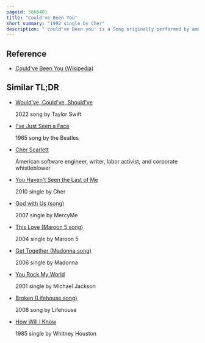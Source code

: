 ```yaml
---
pageid: 5668401
title: "Could've Been You"
short_summary: "1992 single by Cher"
description: "'could've Been you' is a Song originally performed by american Rock Singer Bob Halligan and later popularized by american Singer-Actress Cher. The Song was written by Halligan and arnie Roman for Halligan's Album Window in the Wall in 1991. The cover Version of Cher was produced by Peter Asher and released in early 1992 exclusively for the european Market as the fifth single from Cher's 21st Studio Album Love Hurts. Lyrically, 'Could've Been You' is a message from the song's protagonist to his or her ex."
---
```


## Reference

- [Could've Been You (Wikipedia)](https://en.wikipedia.org/?curid=5668401)

## Similar TL;DR

- [Would've, Could've, Should've](/tldr/en/wouldve-couldve-shouldve)

  2022 song by Taylor Swift

- [I've Just Seen a Face](/tldr/en/ive-just-seen-a-face)

  1965 song by the Beatles

- [Cher Scarlett](/tldr/en/cher-scarlett)

  American software engineer, writer, labor activist, and corporate whistleblower

- [You Haven't Seen the Last of Me](/tldr/en/you-havent-seen-the-last-of-me)

  2010 single by Cher

- [God with Us (song)](/tldr/en/god-with-us-song)

  2007 single by MercyMe

- [This Love (Maroon 5 song)](/tldr/en/this-love-maroon-5-song)

  2004 single by Maroon 5

- [Get Together (Madonna song)](/tldr/en/get-together-madonna-song)

  2006 single by Madonna

- [You Rock My World](/tldr/en/you-rock-my-world)

  2001 single by Michael Jackson

- [Broken (Lifehouse song)](/tldr/en/broken-lifehouse-song)

  2008 song by Lifehouse

- [How Will I Know](/tldr/en/how-will-i-know)

  1985 single by Whitney Houston
